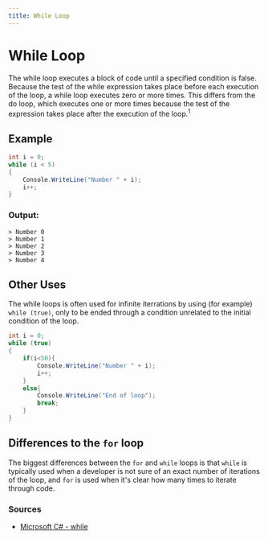 ```yaml
---
title: While Loop
---
```


# While Loop

The while loop executes a block of code until a specified condition is false. Because the test of the while expression takes place before each execution of the loop, a while loop executes zero or more times. This differs from the do loop, which executes one or more times because the test of the expression takes place after the execution of the loop.<sup>1</sup>

## Example
```csharp
int i = 0;
while (i < 5)
{
    Console.WriteLine("Number " + i);
    i++;
}
```

### Output:
```
> Number 0
> Number 1
> Number 2
> Number 3
> Number 4
```

## Other Uses

The while loops is often used for infinite iterrations by using (for example) `while (true)`, only to be ended through a condition unrelated to the initial condition of the loop.


```csharp
int i = 0;
while (true)
{
    if(i<50){
        Console.WriteLine("Number " + i);
        i++;
    }
    else{
        Console.WriteLine("End of loop");
        break;
    }
}
```

## Differences to the `for` loop

The biggest differences between the  `for` and `while` loops is that `while` is typically used when  a developer is not sure of an exact number of iterations of the loop, and `for` is used when it's clear how many times to iterate through code.

### Sources
* [Microsoft C# - while](https://docs.microsoft.com/en-us/dotnet/csharp/language-reference/keywords/while)

